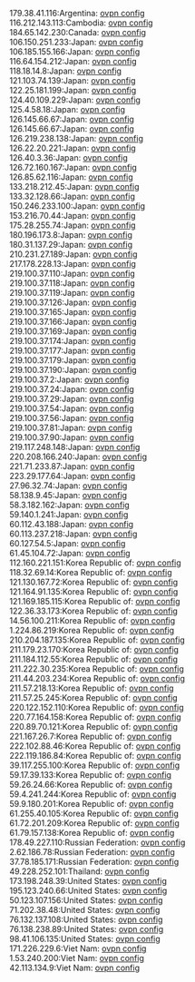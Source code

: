 179.38.41.116:Argentina: [ovpn config](vpn/179_38_41_116.ovpn)  
116.212.143.113:Cambodia: [ovpn config](vpn/116_212_143_113.ovpn)  
184.65.142.230:Canada: [ovpn config](vpn/184_65_142_230.ovpn)  
106.150.251.233:Japan: [ovpn config](vpn/106_150_251_233.ovpn)  
106.185.155.166:Japan: [ovpn config](vpn/106_185_155_166.ovpn)  
116.64.154.212:Japan: [ovpn config](vpn/116_64_154_212.ovpn)  
118.18.14.8:Japan: [ovpn config](vpn/118_18_14_8.ovpn)  
121.103.74.139:Japan: [ovpn config](vpn/121_103_74_139.ovpn)  
122.25.181.199:Japan: [ovpn config](vpn/122_25_181_199.ovpn)  
124.40.109.229:Japan: [ovpn config](vpn/124_40_109_229.ovpn)  
125.4.58.18:Japan: [ovpn config](vpn/125_4_58_18.ovpn)  
126.145.66.67:Japan: [ovpn config](vpn/126_145_66_67.ovpn)  
126.145.66.67:Japan: [ovpn config](vpn/126_145_66_67.ovpn)  
126.219.238.138:Japan: [ovpn config](vpn/126_219_238_138.ovpn)  
126.22.20.221:Japan: [ovpn config](vpn/126_22_20_221.ovpn)  
126.40.3.36:Japan: [ovpn config](vpn/126_40_3_36.ovpn)  
126.72.160.167:Japan: [ovpn config](vpn/126_72_160_167.ovpn)  
126.85.62.116:Japan: [ovpn config](vpn/126_85_62_116.ovpn)  
133.218.212.45:Japan: [ovpn config](vpn/133_218_212_45.ovpn)  
133.32.128.66:Japan: [ovpn config](vpn/133_32_128_66.ovpn)  
150.246.233.100:Japan: [ovpn config](vpn/150_246_233_100.ovpn)  
153.216.70.44:Japan: [ovpn config](vpn/153_216_70_44.ovpn)  
175.28.255.74:Japan: [ovpn config](vpn/175_28_255_74.ovpn)  
180.196.173.8:Japan: [ovpn config](vpn/180_196_173_8.ovpn)  
180.31.137.29:Japan: [ovpn config](vpn/180_31_137_29.ovpn)  
210.231.27.189:Japan: [ovpn config](vpn/210_231_27_189.ovpn)  
217.178.228.13:Japan: [ovpn config](vpn/217_178_228_13.ovpn)  
219.100.37.110:Japan: [ovpn config](vpn/219_100_37_110.ovpn)  
219.100.37.118:Japan: [ovpn config](vpn/219_100_37_118.ovpn)  
219.100.37.119:Japan: [ovpn config](vpn/219_100_37_119.ovpn)  
219.100.37.126:Japan: [ovpn config](vpn/219_100_37_126.ovpn)  
219.100.37.165:Japan: [ovpn config](vpn/219_100_37_165.ovpn)  
219.100.37.166:Japan: [ovpn config](vpn/219_100_37_166.ovpn)  
219.100.37.169:Japan: [ovpn config](vpn/219_100_37_169.ovpn)  
219.100.37.174:Japan: [ovpn config](vpn/219_100_37_174.ovpn)  
219.100.37.177:Japan: [ovpn config](vpn/219_100_37_177.ovpn)  
219.100.37.179:Japan: [ovpn config](vpn/219_100_37_179.ovpn)  
219.100.37.190:Japan: [ovpn config](vpn/219_100_37_190.ovpn)  
219.100.37.2:Japan: [ovpn config](vpn/219_100_37_2.ovpn)  
219.100.37.24:Japan: [ovpn config](vpn/219_100_37_24.ovpn)  
219.100.37.29:Japan: [ovpn config](vpn/219_100_37_29.ovpn)  
219.100.37.54:Japan: [ovpn config](vpn/219_100_37_54.ovpn)  
219.100.37.56:Japan: [ovpn config](vpn/219_100_37_56.ovpn)  
219.100.37.81:Japan: [ovpn config](vpn/219_100_37_81.ovpn)  
219.100.37.90:Japan: [ovpn config](vpn/219_100_37_90.ovpn)  
219.117.248.148:Japan: [ovpn config](vpn/219_117_248_148.ovpn)  
220.208.166.240:Japan: [ovpn config](vpn/220_208_166_240.ovpn)  
221.71.233.87:Japan: [ovpn config](vpn/221_71_233_87.ovpn)  
223.29.177.64:Japan: [ovpn config](vpn/223_29_177_64.ovpn)  
27.96.32.74:Japan: [ovpn config](vpn/27_96_32_74.ovpn)  
58.138.9.45:Japan: [ovpn config](vpn/58_138_9_45.ovpn)  
58.3.182.162:Japan: [ovpn config](vpn/58_3_182_162.ovpn)  
59.140.1.241:Japan: [ovpn config](vpn/59_140_1_241.ovpn)  
60.112.43.188:Japan: [ovpn config](vpn/60_112_43_188.ovpn)  
60.113.237.218:Japan: [ovpn config](vpn/60_113_237_218.ovpn)  
60.127.54.5:Japan: [ovpn config](vpn/60_127_54_5.ovpn)  
61.45.104.72:Japan: [ovpn config](vpn/61_45_104_72.ovpn)  
112.160.221.151:Korea Republic of: [ovpn config](vpn/112_160_221_151.ovpn)  
118.32.69.14:Korea Republic of: [ovpn config](vpn/118_32_69_14.ovpn)  
121.130.167.72:Korea Republic of: [ovpn config](vpn/121_130_167_72.ovpn)  
121.164.91.135:Korea Republic of: [ovpn config](vpn/121_164_91_135.ovpn)  
121.169.185.115:Korea Republic of: [ovpn config](vpn/121_169_185_115.ovpn)  
122.36.33.173:Korea Republic of: [ovpn config](vpn/122_36_33_173.ovpn)  
14.56.100.211:Korea Republic of: [ovpn config](vpn/14_56_100_211.ovpn)  
1.224.86.219:Korea Republic of: [ovpn config](vpn/1_224_86_219.ovpn)  
210.204.187.135:Korea Republic of: [ovpn config](vpn/210_204_187_135.ovpn)  
211.179.23.170:Korea Republic of: [ovpn config](vpn/211_179_23_170.ovpn)  
211.184.112.55:Korea Republic of: [ovpn config](vpn/211_184_112_55.ovpn)  
211.222.30.235:Korea Republic of: [ovpn config](vpn/211_222_30_235.ovpn)  
211.44.203.234:Korea Republic of: [ovpn config](vpn/211_44_203_234.ovpn)  
211.57.218.13:Korea Republic of: [ovpn config](vpn/211_57_218_13.ovpn)  
211.57.25.245:Korea Republic of: [ovpn config](vpn/211_57_25_245.ovpn)  
220.122.152.110:Korea Republic of: [ovpn config](vpn/220_122_152_110.ovpn)  
220.77.164.158:Korea Republic of: [ovpn config](vpn/220_77_164_158.ovpn)  
220.89.70.121:Korea Republic of: [ovpn config](vpn/220_89_70_121.ovpn)  
221.167.26.7:Korea Republic of: [ovpn config](vpn/221_167_26_7.ovpn)  
222.102.88.46:Korea Republic of: [ovpn config](vpn/222_102_88_46.ovpn)  
222.119.186.84:Korea Republic of: [ovpn config](vpn/222_119_186_84.ovpn)  
39.117.255.100:Korea Republic of: [ovpn config](vpn/39_117_255_100.ovpn)  
59.17.39.133:Korea Republic of: [ovpn config](vpn/59_17_39_133.ovpn)  
59.26.24.66:Korea Republic of: [ovpn config](vpn/59_26_24_66.ovpn)  
59.4.241.244:Korea Republic of: [ovpn config](vpn/59_4_241_244.ovpn)  
59.9.180.201:Korea Republic of: [ovpn config](vpn/59_9_180_201.ovpn)  
61.255.40.105:Korea Republic of: [ovpn config](vpn/61_255_40_105.ovpn)  
61.72.201.209:Korea Republic of: [ovpn config](vpn/61_72_201_209.ovpn)  
61.79.157.138:Korea Republic of: [ovpn config](vpn/61_79_157_138.ovpn)  
178.49.227.110:Russian Federation: [ovpn config](vpn/178_49_227_110.ovpn)  
2.62.186.78:Russian Federation: [ovpn config](vpn/2_62_186_78.ovpn)  
37.78.185.171:Russian Federation: [ovpn config](vpn/37_78_185_171.ovpn)  
49.228.252.101:Thailand: [ovpn config](vpn/49_228_252_101.ovpn)  
173.198.248.39:United States: [ovpn config](vpn/173_198_248_39.ovpn)  
195.123.240.66:United States: [ovpn config](vpn/195_123_240_66.ovpn)  
50.123.107.156:United States: [ovpn config](vpn/50_123_107_156.ovpn)  
71.202.38.48:United States: [ovpn config](vpn/71_202_38_48.ovpn)  
76.132.137.108:United States: [ovpn config](vpn/76_132_137_108.ovpn)  
76.138.238.89:United States: [ovpn config](vpn/76_138_238_89.ovpn)  
98.41.106.135:United States: [ovpn config](vpn/98_41_106_135.ovpn)  
171.226.229.6:Viet Nam: [ovpn config](vpn/171_226_229_6.ovpn)  
1.53.240.200:Viet Nam: [ovpn config](vpn/1_53_240_200.ovpn)  
42.113.134.9:Viet Nam: [ovpn config](vpn/42_113_134_9.ovpn)  
